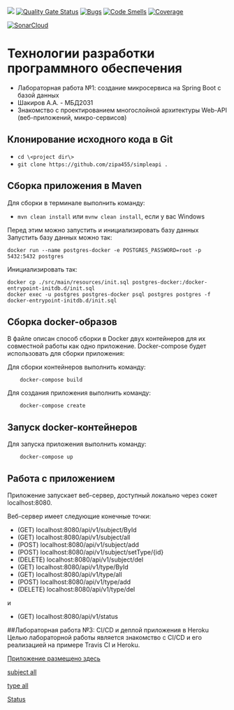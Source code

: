 [![](https://travis-ci.com/zipa455/simpleapi.svg?branch=master)](https://travis-ci.com/github/zipa455/simpleapi) [![Quality Gate Status](https://sonarcloud.io/api/project_badges/measure?project=zipa455_simpleapi&metric=alert_status)](https://sonarcloud.io/dashboard?id=zipa455_simpleapi) [![Bugs](https://sonarcloud.io/api/project_badges/measure?project=zipa455_simpleapi&metric=bugs)](https://sonarcloud.io/dashboard?id=zipa455_simpleapi) [![Code Smells](https://sonarcloud.io/api/project_badges/measure?project=zipa455_simpleapi&metric=code_smells)](https://sonarcloud.io/dashboard?id=zipa455_simpleapi)  [![Coverage](https://sonarcloud.io/api/project_badges/measure?project=zipa455_simpleapi&metric=coverage)](https://sonarcloud.io/dashboard?id=zipa455_simpleapi)

[![SonarCloud](https://sonarcloud.io/images/project_badges/sonarcloud-white.svg)](https://sonarcloud.io/dashboard?id=zipa455_simpleapi) 

# Технологии разработки программного обеспечения
* Лабораторная работа №1: создание микросервиса на Spring Boot с базой данных
* Шакиров А.А. - МБД2031
* Знакомство с проектированием многослойной архитектуры Web-API (веб-приложений, микро-сервисов)

## Клонирование исходного кода в Git

* ```cd \<project dir\>```
* ```git clone https://github.com/zipa455/simpleapi .```

## Сборка приложения в Maven

Для сборки в терминале выполнить команду:

* ```mvn clean install``` или ```mvnw clean install```, если у вас Windows


Перед этим можно запустить и инициализировать базу данных
Запустить базу данных можно так:
 ```
 docker run --name postgres-docker -e POSTGRES_PASSWORD=root -p 5432:5432 postgres
```
Инициализировать так: 
```
docker cp ./src/main/resources/init.sql postgres-docker:/docker-entrypoint-initdb.d/init.sql
docker exec -u postgres postgres-docker psql postgres postgres -f docker-entrypoint-initdb.d/init.sql
```
  



## Cборка docker-образов

В файле  описан способ сборки в Docker двух контейнеров для их совместной работы как одно приложение. Docker-compose будет использовать  для сборки приложения:

Для сборки контейнеров выполнить команду:

		docker-compose build

Для создания приложения выполнить команду:

		docker-compose create
		


## Запуск docker-контейнеров

Для запуска приложения выполнить команду:

		docker-compose up
		


## Работа с приложением

Приложение запускает веб-сервер, доступный локально через сокет localhost:8080.



Веб-сервер имеет следующие конечные точки:

* (GET)		localhost:8080/api/v1/subject/ById
* (GET)		localhost:8080/api/v1/subject/all
* (POST)	localhost:8080/api/v1/subject/add
* (POST)	localhost:8080/api/v1/subject/setType/{id}
* (DELETE)	localhost:8080/api/v1/subject/del
* (GET)		localhost:8080/api/v1/type/ById
* (GET)		localhost:8080/api/v1/type/all
* (POST)	localhost:8080/api/v1/type/add
* (DELETE)	localhost:8080/api/v1/type/del

и

* (GET)		localhost:8080/api/v1/status

##Лабораторная работа №3: CI/CD и деплой приложения в Heroku
Целью лабораторной работы является знакомство с CI/CD и его реализацией на примере Travis CI и Heroku.

[Приложение размещено здесь](https://zipa455-simpleapi.herokuapp.com/)

[subject all](https://zipa455-simpleapi.herokuapp.com/api/v1/subject/all)

[type all](https://zipa455-simpleapi.herokuapp.com/api/v1/type/all)

[Status](https://zipa455-simpleapi.herokuapp.com/api/v1/status)